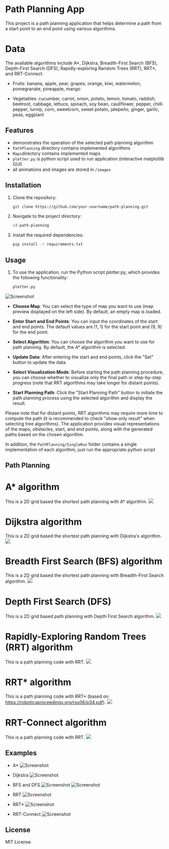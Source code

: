 # Path Planning App

This project is a path planning application that helps determine a path from a start point to an end point using various algorithms.  

# Data

The available algorithms include A*, Dijkstra, Breadth-First Search (BFS), Depth-First Search (DFS), Rapidly-exploring Random Trees (RRT), RRT*, and RRT-Connect.

- Fruits:
  banana, apple, pear, grapes, orange, kiwi, watermelon, pomegranate, pineapple, mango

- Vegetables:
  cucumber, carrot, onion, potato, lemon, tomato, raddish, beetroot, cabbage, lettuce, spinach, soy bean, cauliflower, pepper, chilli pepper, turnip, corn, sweetcorn, sweet potato, jalepeño, ginger, garlic, peas, eggplant



## Features

- demonstrates the operation of the selected path planning algorithm
- `PathPlanning` directory contains implemented algorithms
- `Maps`directory contains implemented maps
- `plotter.py` is python script used to run application (interactive matplotlib GUI)
- all animations and images are stored in `/images`

## Installation

1. Clone the repository:

    ```bash
    git clone https://github.com/your-username/path-planning.git

2. Navigate to the project directory:

    ```bash
    cd path-planning

3. Install the required dependencies:

    ```bash
    pip install -r requirements.txt

## Usage

1. To use the application, run the Python script plotter.py, which provides the following functionality:

    ```bash
    plotter.py
![Screenshot](images/plotter.png)
- **Choose Map**: You can select the type of map you want to use (map preview displayed on the left side). By default, an empty map is loaded.

- **Enter Start and End Points**: You can input the coordinates of the start and end points. The default values are (1, 1) for the start point and (9, 9) for the end point.

- **Select Algorithm**: You can choose the algorithm you want to use for path planning. By default, the A* algorithm is selected.

- **Update Data**: After entering the start and end points, click the "Set" button to update the data.

- **Select Visualization Mode**: Before starting the path planning procedure, you can choose whether to visualize only the final path or step-by-step progress (note that RRT algorithms may take longer for distant points).

- **Start Planning Path**: Click the "Start Planning Path" button to initiate the path planning process using the selected algorithm and display the result. 

Please note that for distant points, RRT algorithms may require more time to compute the path (it is recommended to check "show only result" when selecting tree algorithms). The application provides visual representations of the maps, obstacles, start, and end points, along with the generated paths based on the chosen algorithm.

In addition, the `PathPlanning/SingleRun` folder contains a single implementation of each algorithm, just run the appropriate python script

## Path Planning
# A* algorithm
This is a 2D grid based the shortest path planning with A* algorithm.
![](images/astar.gif)

# Dijkstra algorithm
This is a 2D grid based the shortest path planning with Dijkstra's algorithm.
![](images/dijkstra.gif)

# Breadth First Search (BFS) algorithm
This is a 2D grid based the shortest path planning with Breadth-First Search algorithm.
![](images/bfs.gif)

# Depth First Search (DFS)
This is a 2D grid based path planning with Depth First Search algorithm.
![](images/dfs.gif)

# Rapidly-Exploring Random Trees (RRT) algorithm
This is a path planning code with RRT.
![](images/rrt.gif)

# RRT* algorithm
This is a path planning code with RRT* (based on https://roboticsproceedings.org/rss06/p34.pdf).
![](images/rrt_star.gif)

# RRT-Connect algorithm
This is a path planning code with RRT.
![](images/rrt_connect.gif)

## Examples
- A*
![Screenshot](images/astar_maze1.png)

- Dijkstra
![Screenshot](images/dijkstra_maze1)

- BFS and DFS
![Screenshot](images/bfs_maze1.png)
![Screenshot](images/dfs_maze1.png)
- RRT
![Screenshot](images/rrt_maze1.png)

- RRT*
![Screenshot](images/rrt_star_maze1.png)

- RRT-Connect
![Screenshot](images/rrt_connect_maze1.png)

## License
MIT License